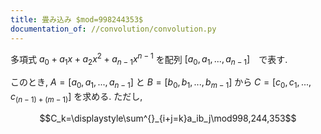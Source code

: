 ```yaml
---
title: 畳み込み $mod=998244353$
documentation_of: //convolution/convolution.py
--- 
```


多項式 $a_0+a_1x+a_2x^2+a_{n-1}x^{n-1}$ を配列 $[a_0,a_1,...,a_{n-1}]$　で表す.

このとき, $A=[a_0,a_1,...,a_{n-1}]$ と $B=[b_0,b_1,...,b_{m-1}]$ から $C=[c_0,c_1,...,c_{(n-1)+(m-1)}]$ を求める.
ただし,

$$C_k=\displaystyle\sum^{}_{i+j=k}a_ib_j\mod998,244,353$$
